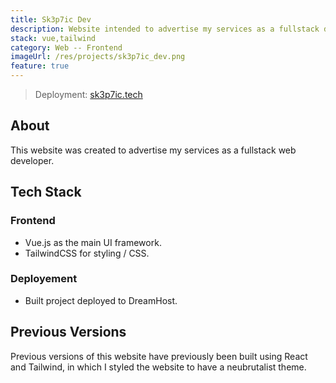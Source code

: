 ```yaml
---
title: Sk3p7ic Dev
description: Website intended to advertise my services as a fullstack developer.
stack: vue,tailwind
category: Web -- Frontend
imageUrl: /res/projects/sk3p7ic_dev.png
feature: true
---
```


> Deployment: [sk3p7ic.tech](https://sk3p7ic.tech)

## About

This website was created to advertise my services as a fullstack web developer.

## Tech Stack

### Frontend

- Vue.js as the main UI framework.
- TailwindCSS for styling / CSS.

### Deployement

- Built project deployed to DreamHost.

## Previous Versions

Previous versions of this website have previously been built using React and Tailwind, in which I styled the website to have a neubrutalist theme.
